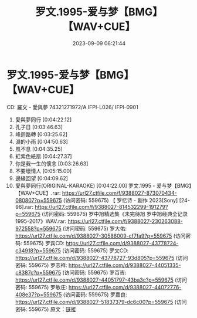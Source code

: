 ﻿---
title: 罗文.1995-爱与梦【BMG】【WAV+CUE】
date: 2023-09-09 06:21:44
categories: WAV车载音乐、镜像
tags: 华语中文
---
# 罗文.1995-爱与梦【BMG】【WAV+CUE】

CD: 羅文 - 愛與夢
74321271972/A IFPI-L026/ IFPI-0901
01. 愛與夢同行 [0:04:22.12]
02. 孔子日 [0:03:46.63]
03. 峰迴路轉 [0:03:25.62]
04. 淚的小雨 [0:04:50.63]
05. 風不息 [0:04:35.25]
06. 紅紫色紙扇 [0:04:27.37]
07. 你是我一生的懷念 [0:03:26.63]
08. 不要壞情人 [0:05:15.00]
09. 邊緣回望 [0:04:09.62]
10. 愛與夢同行(ORIGINAL-KARAOKE) [0:04:22.00]
罗文.1995 - 爱与梦【BMG】【WAV+CUE】.rar: https://url27.ctfile.com/f/9388027-873070434-080807?p=559675
(访问密码: 559675)
【
罗忆诗 - 剧作 2023[Sony] [24-96].rar: https://url27.ctfile.com/f/9388027-814532299-191279?p=559675
(访问密码: 559675)
罗中旭精选集《未完待旭 罗中旭经典全记录1995-2017》WAV.rar: https://url27.ctfile.com/f/9388027-230263088-972558?p=559675
(访问密码: 559675)
罗大佑: https://url27.ctfile.com/d/9388027-30586009-cf7fa9?p=559675
(访问密码: 559675)
罗宾CD: https://url27.ctfile.com/d/9388027-43778724-c34918?p=559675
(访问密码: 559675)
罗文CD: https://url27.ctfile.com/d/9388027-43778727-93d805?p=559675
(访问密码: 559675)
罗志祥: https://url27.ctfile.com/d/9388027-44051335-c8387c?p=559675
(访问密码: 559675)
罗百吉: https://url27.ctfile.com/d/9388027-44051797-43ba3c?p=559675
(访问密码: 559675)
罗敏庄: https://url27.ctfile.com/d/9388027-44072776-408e37?p=559675
(访问密码: 559675)
罗嘉良: https://url27.ctfile.com/d/9388027-51837379-dc6c00?p=559675
(访问密码: 559675)
原文：[链接](https://blog.sina.com.cn/s/blog_1647c7e76010313e8.html)